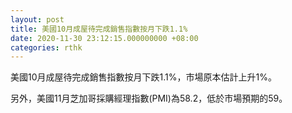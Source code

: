 ```yaml
---
layout: post
title: 美國10月成屋待完成銷售指數按月下跌1.1%
date: 2020-11-30 23:12:15.000000000 +08:00
categories: rthk
---
```


美國10月成屋待完成銷售指數按月下跌1.1%，市場原本估計上升1%。

另外，美國11月芝加哥採購經理指數(PMI)為58.2，低於市場預期的59。
